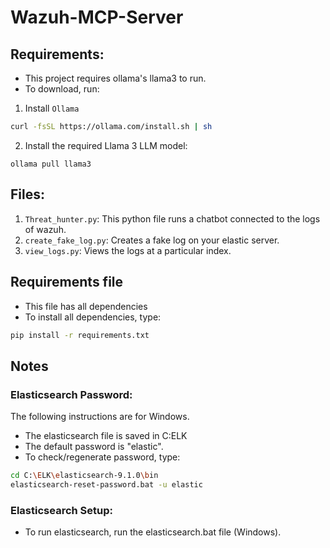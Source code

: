 # Wazuh-MCP-Server

## Requirements:

- This project requires ollama's llama3 to run.
- To download, run:
1. Install ```Ollama```
``` bash
curl -fsSL https://ollama.com/install.sh | sh
```
2. Install the required Llama 3 LLM model:
```
ollama pull llama3
```

## Files:

1. ```Threat_hunter.py```: This python file runs a chatbot connected to the logs of wazuh.
2. ```create_fake_log.py```: Creates a fake log on your elastic server.
3. ```view_logs.py```: Views the logs at a particular index.

## Requirements file

- This file has all dependencies
- To install all dependencies, type:
``` bash
pip install -r requirements.txt
```

## Notes

### Elasticsearch Password:

The following instructions are for Windows.

- The elasticsearch file is saved in C:ELK
- The default password is "elastic".
- To check/regenerate password, type:
``` bash
cd C:\ELK\elasticsearch-9.1.0\bin
elasticsearch-reset-password.bat -u elastic
```

### Elasticsearch Setup:
- To run elasticsearch, run the elasticsearch.bat file (Windows).
